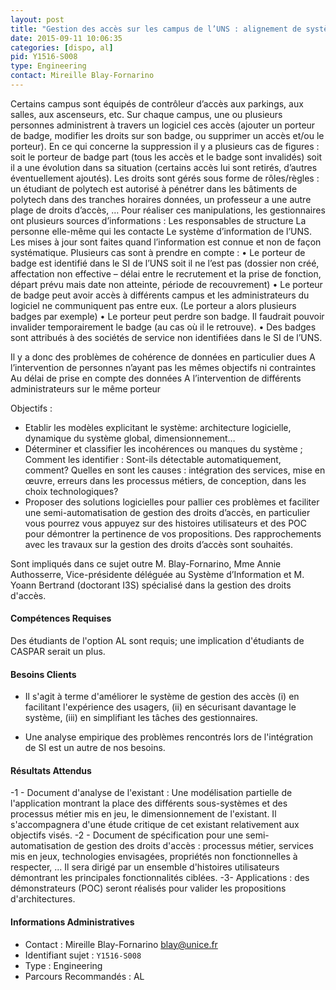 ```yaml
---
layout: post
title: "Gestion des accès sur les campus de l’UNS : alignement de systèmes d’information"
date: 2015-09-11 10:06:35
categories: [dispo, al]
pid: Y1516-S008
type: Engineering
contact: Mireille Blay-Fornarino
---
```

       
Certains campus sont équipés de contrôleur d’accès aux parkings, aux salles, aux ascenseurs, etc. Sur chaque campus, une ou plusieurs personnes administrent à travers un logiciel ces accès (ajouter un porteur de badge, modifier les droits sur son badge, ou supprimer un accès et/ou le porteur).  En ce qui concerne la suppression il y a plusieurs cas de figures : soit le porteur de badge part (tous les accès et le badge sont invalidés) soit il a une évolution dans sa situation (certains accès lui sont retirés, d’autres éventuellement ajoutés).  Les droits sont gérés sous forme de rôles/règles : un étudiant de polytech est autorisé à pénétrer dans les bâtiments de polytech dans des tranches horaires données, un professeur a une autre plage de droits d’accès, …
Pour réaliser ces manipulations, les gestionnaires ont plusieurs sources d’informations :
	Les responsables de structure
	La personne elle-même qui les contacte
	Le système d’information de l’UNS.
Les mises à jour sont faites quand l’information est connue et non de façon systématique. 
Plusieurs cas sont à prendre en compte :
•	Le porteur de badge est identifié dans le SI de l’UNS soit il ne l’est pas (dossier non créé, affectation non effective – délai entre le recrutement et la prise de fonction, départ prévu mais date non atteinte, période de recouvrement)
•	Le porteur de badge peut avoir accès à différents campus et les administrateurs du logiciel ne communiquent pas entre eux. (Le porteur a alors plusieurs badges par exemple)
•	Le porteur peut perdre son badge. Il faudrait pouvoir invalider temporairement le badge (au cas où il le retrouve).
•	Des badges sont attribués à des sociétés de service non identifiées dans le SI de l’UNS.

Il y a donc des problèmes de cohérence de données en particulier dues
	A l’intervention de personnes n’ayant pas les mêmes objectifs ni contraintes
	Au délai de prise en compte des données
	A l’intervention de différents administrateurs sur le même porteur

Objectifs :
-	Etablir les modèles explicitant le système: architecture logicielle, dynamique du système global, dimensionnement… 
-	Déterminer et classifier les incohérences ou manques du système ; Comment les identifier : Sont-ils détectable automatiquement, comment? Quelles en sont les causes : intégration des services, mise en œuvre, erreurs dans les processus métiers, de conception, dans les choix technologiques? 
-	Proposer des solutions logicielles pour pallier ces problèmes et faciliter une semi-automatisation de gestion des droits d’accès, en particulier vous pourrez vous appuyez sur des histoires utilisateurs et des POC pour démontrer la pertinence de vos propositions. Des rapprochements avec les travaux sur la gestion des droits d’accès sont souhaités. 

Sont impliqués dans ce sujet outre M. Blay-Fornarino, Mme Annie Authosserre, Vice-présidente déléguée au Système d’Information et M. Yoann Bertrand (doctorant I3S) spécialisé dans la gestion des droits d'accès.

#### Compétences Requises
Des étudiants de l'option AL sont requis; une implication d'étudiants de CASPAR serait un plus.


#### Besoins Clients
- Il s'agit à terme d'améliorer le système de gestion des accès (i) en facilitant l'expérience des usagers, (ii) en sécurisant davantage le système, (iii) en simplifiant les tâches des gestionnaires.

- Une analyse empirique des problèmes rencontrés lors de l'intégration de SI est un autre de nos besoins.

#### Résultats Attendus
-1 -  Document d'analyse de l'existant : Une modélisation partielle de l'application montrant la place des différents sous-systèmes et des processus métier mis en jeu, le dimensionnement de l'existant. Il s'accompagnera d'une étude critique de cet existant relativement aux objectifs visés.
-2 - Document de spécification pour une semi-automatisation de gestion des droits d'accès : processus métier, services mis en jeux, technologies envisagées, propriétés non fonctionnelles à respecter, ... Il sera dirigé par un ensemble d'histoires utilisateurs démontrant les principales fonctionnalités ciblées. 
-3- Applications : des démonstrateurs (POC) seront réalisés pour valider les propositions d'architectures. 
     

#### Informations Administratives
  * Contact : Mireille Blay-Fornarino <blay@unice.fr>
  * Identifiant sujet : `Y1516-S008`
  * Type : Engineering
  * Parcours Recommandés : AL
     